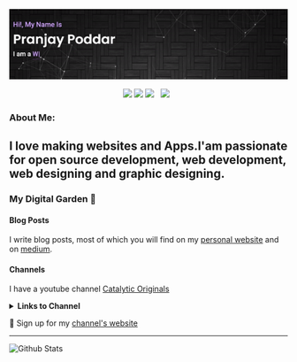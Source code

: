 
  <img src="./Portfolio.gif" width="1000" title="hover text">
  <p align='center'>
<a href="https://www.linkedin.com/in/pranjay-poddar/"><img height="30" src="https://github.com/pranjay-poddar/pranjay-poddar/blob/master/icon/linkedin.png?raw=true"></a>
<a href="https://www.behance.net/pranjaypoddar"><img height="30" src="https://github.com/pranjay-poddar/pranjay-poddar/blob/master/icon/linkedin.png?raw=true"></a>
<a href="https://twitter.com/PranjayPoddar"><img height="30" src="https://github.com/pranjay-poddar/pranjay-poddar/blob/master/icon/twitter.png?raw=true"></a>&nbsp;&nbsp;
<a href="https://instagram.com/pranjay_poddar"><img height="30" src="https://github.com/pranjay-poddar/pranjay-poddar/blob/master/icon/instagram.png?raw=true"></a>&nbsp;&nbsp;

</p>
  
### About Me:

I love making websites and Apps.I'am passionate for open source development, web development, web designing and graphic designing.
 ---

### My Digital Garden 🌱

#### Blog Posts
I write blog posts, most of which you will find on my [personal website](https://pranjay-poddar.github.io/portfolio/index.html) and on [medium](https://medium.com/data-science-community-srm/the-transition-from-graphic-design-to-ui-ux-design-c5a24f795be5?source=friends_link&sk=236622b1fa3ba4f19e2687845b2daa39).

#### Channels
I have a youtube channel [Catalytic Originals](https://www.youtube.com/catalyticoriginals) 
<details>
 <summary><strong>Links to Channel</strong></summary>
 <a href="https://pranjay-poddar.github.io/catalytic_originals/"><img width="400" src="co.png"></a>
 <a href="https://pranjay-poddar.github.io/catalytic_originals/"><img width="400" src="favicon.png"></a>
 
</details>

💌 Sign up for my [channel's website](https://pranjay-poddar.github.io/catalytic_originals/signup/index.html)

---
![Github Stats](https://github-readme-stats.vercel.app/api?username=pranjay-poddar&show_icons=true&theme=radical)


